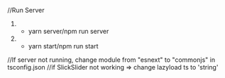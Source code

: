 //Run Server
1. - yarn server/npm run server
2. - yarn start/npm run start

//If server not running, change module from "esnext" to "commonjs" in tsconfig.json
//if SlickSlider not working => change lazyload ts to 'string'